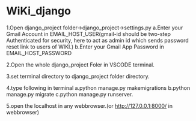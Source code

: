 # WiKi_django

1.Open django_project folder->django_project->settings.py 
	a.Enter your Gmail Account in EMAIL_HOST_USER(gmail-id should be two-step Authenticated for security, here to act as admin id which sends password reset link to users of WIKI.)
	b.Enter your Gmail App Password in EMAIL_HOST_PASSWORD
	
2.Open the whole django_project Foler in VSCODE terminal.

3.set terminal directory to django_project folder directory.

4.type following in terminal
	a.python manage.py makemigrations
	b.python manage.py migrate
	c.python manage.py runserver.
	
5.open the localhost in any webbrowser.(or  http://127.0.0.1:8000/ in webbrowser)

